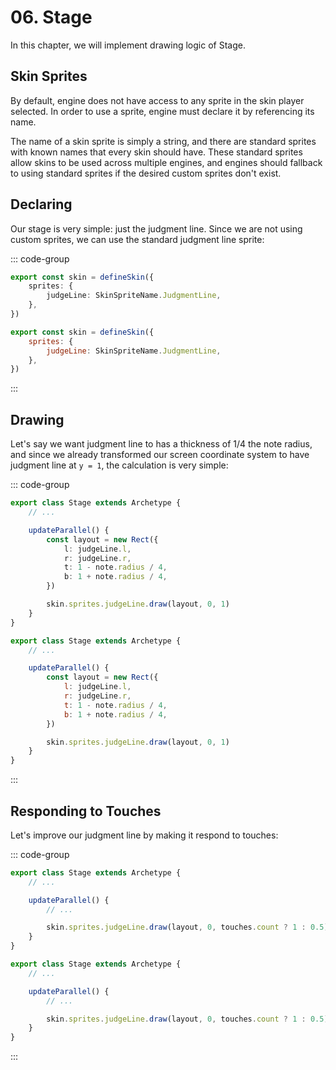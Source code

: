 # 06. Stage

In this chapter, we will implement drawing logic of Stage.

## Skin Sprites

By default, engine does not have access to any sprite in the skin player selected. In order to use a sprite, engine must declare it by referencing its name.

The name of a skin sprite is simply a string, and there are standard sprites with known names that every skin should have. These standard sprites allow skins to be used across multiple engines, and engines should fallback to using standard sprites if the desired custom sprites don't exist.

## Declaring

Our stage is very simple: just the judgment line. Since we are not using custom sprites, we can use the standard judgment line sprite:

::: code-group

```TypeScript
export const skin = defineSkin({
    sprites: {
        judgeLine: SkinSpriteName.JudgmentLine,
    },
})
```

```JavaScript
export const skin = defineSkin({
    sprites: {
        judgeLine: SkinSpriteName.JudgmentLine,
    },
})
```

:::

## Drawing

Let's say we want judgment line to has a thickness of 1/4 the note radius, and since we already transformed our screen coordinate system to have judgment line at `y = 1`, the calculation is very simple:

::: code-group

```TypeScript
export class Stage extends Archetype {
    // ...

    updateParallel() {
        const layout = new Rect({
            l: judgeLine.l,
            r: judgeLine.r,
            t: 1 - note.radius / 4,
            b: 1 + note.radius / 4,
        })

        skin.sprites.judgeLine.draw(layout, 0, 1)
    }
}
```

```JavaScript
export class Stage extends Archetype {
    // ...

    updateParallel() {
        const layout = new Rect({
            l: judgeLine.l,
            r: judgeLine.r,
            t: 1 - note.radius / 4,
            b: 1 + note.radius / 4,
        })

        skin.sprites.judgeLine.draw(layout, 0, 1)
    }
}
```

:::

## Responding to Touches

Let's improve our judgment line by making it respond to touches:

::: code-group

```TypeScript
export class Stage extends Archetype {
    // ...

    updateParallel() {
        // ...

        skin.sprites.judgeLine.draw(layout, 0, touches.count ? 1 : 0.5)
    }
}
```

```JavaScript
export class Stage extends Archetype {
    // ...

    updateParallel() {
        // ...

        skin.sprites.judgeLine.draw(layout, 0, touches.count ? 1 : 0.5)
    }
}
```

:::
